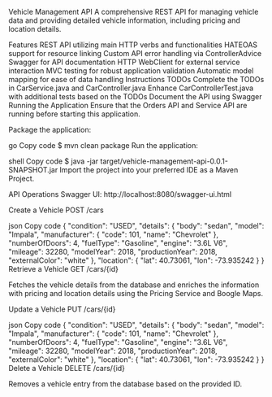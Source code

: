 Vehicle Management API
A comprehensive REST API for managing vehicle data and providing detailed vehicle information, including pricing and location details.

Features
REST API utilizing main HTTP verbs and functionalities
HATEOAS support for resource linking
Custom API error handling via ControllerAdvice
Swagger for API documentation
HTTP WebClient for external service interaction
MVC testing for robust application validation
Automatic model mapping for ease of data handling
Instructions
TODOs
Complete the TODOs in CarService.java and CarController.java
Enhance CarControllerTest.java with additional tests based on the TODOs
Document the API using Swagger
Running the Application
Ensure that the Orders API and Service API are running before starting this application.

Package the application:

go
Copy code
$ mvn clean package
Run the application:

shell
Copy code
$ java -jar target/vehicle-management-api-0.0.1-SNAPSHOT.jar
Import the project into your preferred IDE as a Maven Project.

API Operations
Swagger UI: http://localhost:8080/swagger-ui.html

Create a Vehicle
POST /cars

json
Copy code
{
   "condition": "USED",
   "details": {
      "body": "sedan",
      "model": "Impala",
      "manufacturer": {
         "code": 101,
         "name": "Chevrolet"
      },
      "numberOfDoors": 4,
      "fuelType": "Gasoline",
      "engine": "3.6L V6",
      "mileage": 32280,
      "modelYear": 2018,
      "productionYear": 2018,
      "externalColor": "white"
   },
   "location": {
      "lat": 40.73061,
      "lon": -73.935242
   }
}
Retrieve a Vehicle
GET /cars/{id}

Fetches the vehicle details from the database and enriches the information with pricing and location details using the Pricing Service and Boogle Maps.

Update a Vehicle
PUT /cars/{id}

json
Copy code
{
   "condition": "USED",
   "details": {
      "body": "sedan",
      "model": "Impala",
      "manufacturer": {
         "code": 101,
         "name": "Chevrolet"
      },
      "numberOfDoors": 4,
      "fuelType": "Gasoline",
      "engine": "3.6L V6",
      "mileage": 32280,
      "modelYear": 2018,
      "productionYear": 2018,
      "externalColor": "white"
   },
   "location": {
      "lat": 40.73061,
      "lon": -73.935242
   }
}
Delete a Vehicle
DELETE /cars/{id}

Removes a vehicle entry from the database based on the provided ID.